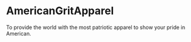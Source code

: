 # AmericanGritApparel
To provide the world with the most patriotic apparel to show your pride in American.
